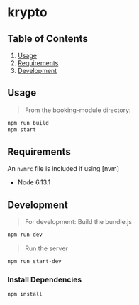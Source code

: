 # krypto

## Table of Contents
1. [Usage](#Usage)
2. [Requirements](#requirements)
3. [Development](#development)

## Usage

> From the booking-module directory:
```sh
npm run build
npm start
```

## Requirements

An `nvmrc` file is included if using [nvm]

- Node 6.13.1

## Development
> For development:
Build the bundle.js
```sh
npm run dev
```
>Run the server
```sh
npm run start-dev
```

### Install Dependencies
```sh
npm install
```